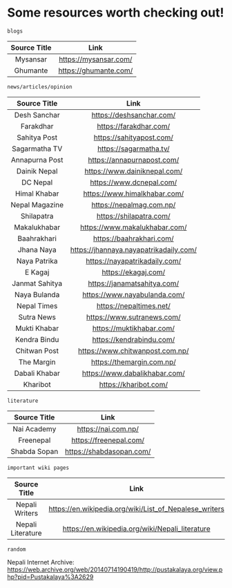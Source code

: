 # Some resources worth checking out!
    blogs

Source Title|Link|
:---:|:---:|
Mysansar|https://mysansar.com/|
Ghumante|https://ghumante.com/|

    news/articles/opinion

Source Title|Link|
:---:|:---:|
Desh Sanchar|https://deshsanchar.com/|
Farakdhar|https://farakdhar.com/|
Sahitya Post|https://sahityapost.com/|
Sagarmatha TV|https://sagarmatha.tv/|
Annapurna Post|https://annapurnapost.com/|
Dainik Nepal|https://www.dainiknepal.com/|
DC Nepal|https://www.dcnepal.com/|
Himal Khabar|https://www.himalkhabar.com/|
Nepal Magazine|https://nepalmag.com.np/|
Shilapatra|https://shilapatra.com/|
Makalukhabar|https://www.makalukhabar.com/|
Baahrakhari|https://baahrakhari.com/|
Jhana Naya|https://jhannaya.nayapatrikadaily.com/|
Naya Patrika|https://nayapatrikadaily.com/|
E Kagaj|https://ekagaj.com/|
Janmat Sahitya|https://janamatsahitya.com/|
Naya Bulanda|https://www.nayabulanda.com/|
Nepal Times|https://nepaltimes.net/|
Sutra News|https://www.sutranews.com/|
Mukti Khabar|https://muktikhabar.com/|
Kendra Bindu|https://kendrabindu.com/|
Chitwan Post|https://www.chitwanpost.com.np/|
The Margin|https://themargin.com.np/|
Dabali Khabar|https://www.dabalikhabar.com/|
Kharibot|https://kharibot.com/|

    literature

Source Title|Link|
:---:|:---:|
Nai Academy|https://nai.com.np/|
Freenepal|https://freenepal.com/|
Shabda Sopan|https://shabdasopan.com/|

    important wiki pages
Source Title|Link|
:---:|:---:|
Nepali Writers|https://en.wikipedia.org/wiki/List_of_Nepalese_writers|
Nepali Literature|https://en.wikipedia.org/wiki/Nepali_literature|

    random

Nepali Internet Archive: https://web.archive.org/web/20140714190419/http://pustakalaya.org/view.php?pid=Pustakalaya%3A2629
